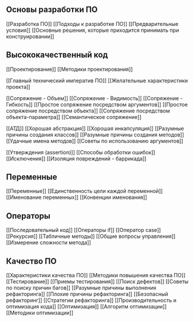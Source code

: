 ## Основы разработки ПО
[[Разработка ПО]]
[[Подходы к разработке ПО]]
[[Предварительные условия]]
[[Основные решения, которые приходится принимать при конструировании]]

## Высококачественный код
[[Проектирование]]
[[Методики проектирования]]

[[Главный технический императив ПО]]
[[Желательные характеристики проекта]]

[[Сопряжение - Объем]]
[[Сопряжение - Видимость]]
[[Сопряжение - Гибкость]]
[[Простое сопряжение посредством аргументов]]
[[Простое сопряжение посредством объекта]]
[[Сопряжение посредством объекта-параметра]]
[[Семантическое сопряжение]]

[[АТД]]
[[Хорошая абстракция]]
[[Хорошая инкапсуляция]]
[[Разумные причины создания классов]]
[[Разумные причины создания методов]]
[[Удачные имена методов]]
[[Советы по использованию аргументов]]

[[Утверждения (assertion)]]
[[Способы обработки ошибок]]
[[Исключения]]
[[Изоляция повреждений - баррикада]]

## Переменные
[[Переменные]]
[[Единственность цели каждой переменной]]
[[Именование переменных]]
[[Конвенции именования]]

## Операторы
[[Последовательный код]]
[[Операторы if]]
[[Оператор case]]
[[Рекурсия]]
[[Табличные методы]]
[[Общие вопросы управления]]
[[Измерение сложности метода]]

## Качество ПО
[[Характеристики качества ПО]]
[[Методики повышения качества ПО]]
[[Тестирование]]
[[Приемы тестирования]]
[[Поиск дефектов]]
[[Советы по поиску причин багов]]
[[Разумные причины выполнения рефакторинга]]
[[Плохие причины рефакторинга]]
[[Безопасный рефакторинг]]
[[Стратегии рефакторинга]]
[[Производительность и оптимизация кода]]
[[Оптимизация]]
[[Алгоритм оптимизации]]
[[Методики оптимизации]]